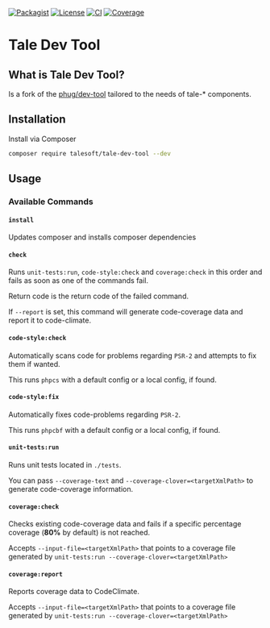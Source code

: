
[![Packagist](https://img.shields.io/packagist/v/talesoft/tale-dev-tool.svg?style=for-the-badge)](https://packagist.org/packages/talesoft/tale-dev-tool)
[![License](https://img.shields.io/github/license/Talesoft/tale-dev-tool.svg?style=for-the-badge)](https://github.com/Talesoft/tale-dev-tool/blob/master/LICENSE.md)
[![CI](https://img.shields.io/travis/Talesoft/tale-inflector.svg?style=for-the-badge)](https://travis-ci.org/Talesoft/tale-dev-tool)
[![Coverage](https://img.shields.io/codeclimate/coverage/Talesoft/tale-dev-tool.svg?style=for-the-badge)](https://codeclimate.com/github/Talesoft/tale-dev-tool)

Tale Dev Tool
=============

What is Tale Dev Tool?
----------------------

Is a fork of the [phug/dev-tool](https://github.com/phug-php/dev-tool) tailored to the needs of tale-* components.

Installation
------------

Install via Composer

```bash
composer require talesoft/tale-dev-tool --dev
```

Usage
-----

### Available Commands

#### `install`

Updates composer and installs composer dependencies

#### `check`

Runs `unit-tests:run`, `code-style:check` and `coverage:check` in this order and fails as soon as one of the commands fail.

Return code is the return code of the failed command.

If `--report` is set, this command will generate code-coverage data and report it to code-climate.

#### `code-style:check`

Automatically scans code for problems regarding `PSR-2` and attempts to fix them if wanted.

This runs `phpcs` with a default config or a local config, if found.

#### `code-style:fix`

Automatically fixes code-problems regarding `PSR-2`.

This runs `phpcbf` with a default config or a local config, if found.

#### `unit-tests:run`

Runs unit tests located in `./tests`.

You can pass `--coverage-text` and `--coverage-clover=<targetXmlPath>` to generate code-coverage information.

#### `coverage:check`

Checks existing code-coverage data and fails if a specific percentage coverage (**80%** by default) is not reached.

Accepts `--input-file=<targetXmlPath>` that points to a coverage file generated by `unit-tests:run --coverage-clover=<targetXmlPath>`

#### `coverage:report`

Reports coverage data to CodeClimate.

Accepts `--input-file=<targetXmlPath>` that points to a coverage file generated by `unit-tests:run --coverage-clover=<targetXmlPath>`
